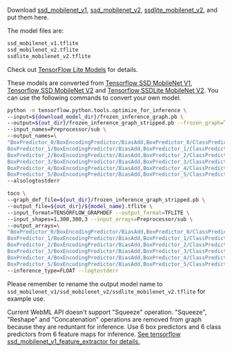 Download [ssd_mobilenet_v1](https://drive.google.com/file/d/1JlAXwCQztZ-ySmIQ8rZtJ0pncaPhCDm5/view?usp=sharing), [ssd_mobilenet_v2](https://drive.google.com/file/d/1JTotD3hmFL9ObHc-q-PlhBxYe3IqlQXH/view?usp=sharing),  [ssdlite_mobilenet_v2](https://drive.google.com/file/d/1YWDKpyUnMG6L4ddmt4wGGvOjx17e-9Fg/view?usp=sharing), and put them here.

The model files are:

```txt
ssd_mobilenet_v1.tflite
ssd_mobilenet_v2.tflite
ssdlite_mobilenet_v2.tflite
```

Check out [TensorFlow Lite Models](https://github.com/tensorflow/models/blob/master/research/object_detection/g3doc/detection_model_zoo.md) for details.

These models are converted from [Tensorflow SSD MobileNet V1](http://download.tensorflow.org/models/object_detection/ssd_mobilenet_v1_coco_2018_01_28.tar.gz), [Tensorflow SSD MobileNet V2](http://download.tensorflow.org/models/object_detection/ssd_mobilenet_v2_coco_2018_03_29.tar.gz) and [Tensorflow SSDLite MobileNet V2](http://download.tensorflow.org/models/object_detection/ssdlite_mobilenet_v2_coco_2018_05_09.tar.gz). You can use the following commands to convert your own model.

```sh
python -m tensorflow.python.tools.optimize_for_inference \
--input=${download_model_dir}/frozen_inference_graph.pb \
--output=${out_dir}/frozen_inference_graph_stripped.pb --frozen_graph=True \
--input_names=Preprocessor/sub \
--output_names=\
"BoxPredictor_0/BoxEncodingPredictor/BiasAdd,BoxPredictor_0/ClassPredictor/BiasAdd,\
BoxPredictor_1/BoxEncodingPredictor/BiasAdd,BoxPredictor_1/ClassPredictor/BiasAdd,\
BoxPredictor_2/BoxEncodingPredictor/BiasAdd,BoxPredictor_2/ClassPredictor/BiasAdd,\
BoxPredictor_3/BoxEncodingPredictor/BiasAdd,BoxPredictor_3/ClassPredictor/BiasAdd,\
BoxPredictor_4/BoxEncodingPredictor/BiasAdd,BoxPredictor_4/ClassPredictor/BiasAdd,\
BoxPredictor_5/BoxEncodingPredictor/BiasAdd,BoxPredictor_5/ClassPredictor/BiasAdd" \
--alsologtostderr

toco \
--graph_def_file=${out_dir}/frozen_inference_graph_stripped.pb \
--output_file=${out_dir}/${model_name}.tflite \
--input_format=TENSORFLOW_GRAPHDEF --output_format=TFLITE \
--input_shapes=1,300,300,3 --input_arrays=Preprocessor/sub \
--output_arrays=\
"BoxPredictor_0/BoxEncodingPredictor/BiasAdd,BoxPredictor_0/ClassPredictor/BiasAdd,\
BoxPredictor_1/BoxEncodingPredictor/BiasAdd,BoxPredictor_1/ClassPredictor/BiasAdd,\
BoxPredictor_2/BoxEncodingPredictor/BiasAdd,BoxPredictor_2/ClassPredictor/BiasAdd,\
BoxPredictor_3/BoxEncodingPredictor/BiasAdd,BoxPredictor_3/ClassPredictor/BiasAdd,\
BoxPredictor_4/BoxEncodingPredictor/BiasAdd,BoxPredictor_4/ClassPredictor/BiasAdd,\
BoxPredictor_5/BoxEncodingPredictor/BiasAdd,BoxPredictor_5/ClassPredictor/BiasAdd" \
--inference_type=FLOAT --logtostderr
```

Please remember to rename the output model name to `ssd_mobilenet_v1/ssd_mobilenet_v2/ssdlite_mobilenet_v2.tflite` for example use.

Current WebML API doesn't support "Squeeze" operation. "Squeeze", "Reshape" and "Concatenation" operations are removed from graph because they are reduntant for inference. Use 6 box predictors and 6 class predictors from 6 feature maps for inference. [See tensorflow ssd_mobilenet_v1_feature_extractor for details.](https://github.com/tensorflow/models/blob/master/research/object_detection/models/ssd_mobilenet_v1_feature_extractor.py)